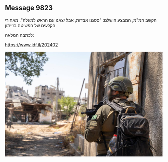 ## Message 9823

הקשב המ"מ, המבצע הושלם:
"ספגנו אבדות, אבל יצאנו עם הראש למעלה". מאחורי הקלעים של הפשיטה בזייתון

לכתבה המלאה:

https://www.idf.il/202402

![Photo](9823/9823_photo.jpg)
